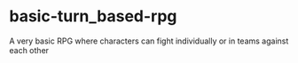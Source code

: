 # basic-turn_based-rpg
A very basic RPG where characters can fight individually or in teams against each other
